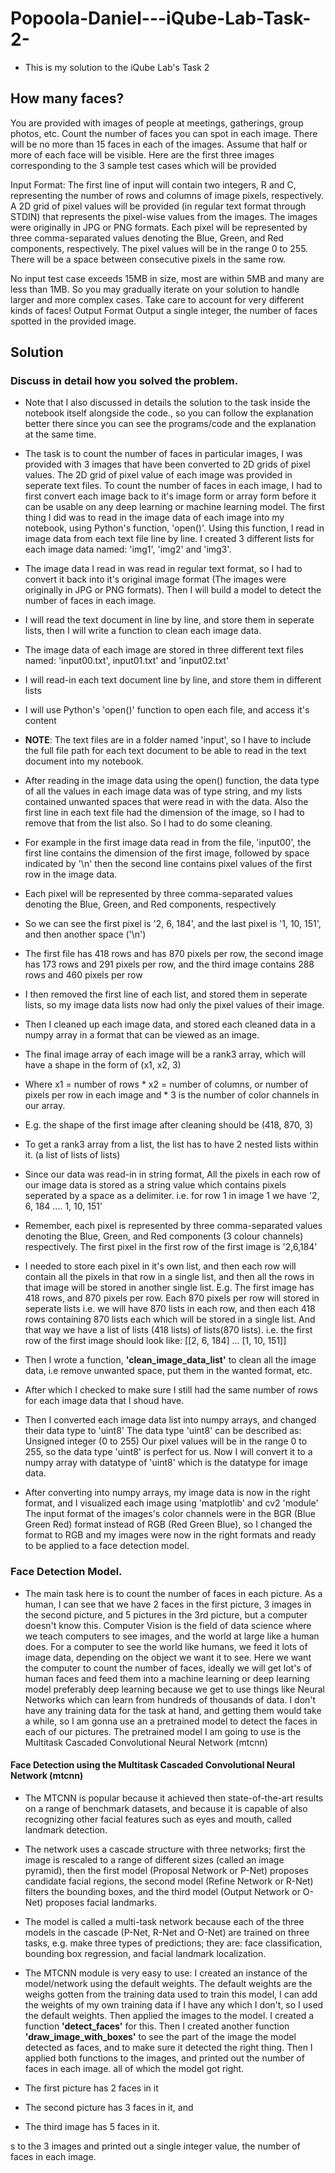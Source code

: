 # Popoola-Daniel---iQube-Lab-Task-2-

* This is my solution to the iQube Lab's Task 2

## How many faces?
You are provided with images of people at meetings, gatherings, group photos, etc. Count the number of faces you can spot in each image. There will be no more than 15 faces in each of the images. Assume that half or more of each face will be visible.
Here are the first three images corresponding to the 3 sample test cases which will be provided

Input Format:
The first line of input will contain two integers, R  and C, representing the number of rows and columns of image pixels, respectively.
A 2D grid of pixel values will be provided (in regular text format through STDIN) that represents the pixel-wise values from the images. The images were originally in JPG or PNG formats.
Each pixel will be represented by three comma-separated values denoting the Blue, Green, and Red components, respectively. The pixel values will be in the range 0 to 255. There will be a space between consecutive pixels in the same row.

No input test case exceeds 15MB in size, most are within 5MB and many are less than 1MB. So you may gradually iterate on your solution to handle larger and more complex cases. Take care to account for very different kinds of faces!
Output Format
Output a single integer, the number of faces spotted in the provided image.


## Solution
### Discuss in detail how you solved the problem.
* Note that I also discussed in details the solution to the task inside the notebook itself alongside the code., so you can follow the explanation better there since you can see the programs/code and the explanation at the same time.


* The task is to count the number of faces in particular images, I was provided with 3 images that have been converted to 2D grids of pixel values. The 2D grid of pixel value of each image was provided in seperate text files.
To count the number of faces in each image, I had to first convert each image back to it's image form or array form before it can be usable on any deep learning or machine learning model.
The first thing I did was to read in the image data of each image into my notebook, using Python's function, 'open()'. Using this function, I read in image data from each text file line by line. I created 3 different lists for each image data named: 'img1', 'img2' and 'img3'.


* The image data I read in was read in regular text format, so I had to convert it back into it's original image format (The images were originally in JPG or PNG formats). Then I will build a model to detect the number of faces in each image.
* I will read the text document in line by line, and store them in seperate lists, then I will write a function to clean each image data. 


* The image data of each image are stored in three different text files named: 'input00.txt', input01.txt' and 'input02.txt'
* I will read-in each text document line by line, and store them in different lists
* I will use Python's 'open()' function to open each file, and access it's content 
* **NOTE**: The text files are in a folder named 'input', so I have to include the full file path for each text document to be able to read in the text document into my notebook.


* After reading in the image data using the open() function, the data type of all the values in each image data was of type string, and my lists contained unwanted spaces that were read in with the data. Also the first line in each text file had the dimension of the image, so I had to remove that from the list also. So I had to do some cleaning.

* For example in the first image data read in from the file, 'input00', the first line contains the dimension of the first image, followed by space indicated by '\n' then the second line contains pixel values of the first row in the image data.
* Each pixel will be represented by three comma-separated values denoting the Blue, Green, and Red components, respectively
* So we can see the first pixel is '2, 6, 184', and the last pixel is '1, 10, 151', and then another space ('\n')
* The first file has 418 rows and has 870 pixels per row, the second image has 173 rows and 291 pixels per row, and the third image contains 288 rows and 460 pixels per row


* I then removed the first line of each list, and stored them in seperate lists, so my image data lists now had only the pixel values of their image.
* Then I cleaned up each image data, and stored each cleaned data in a numpy array in a format that can be viewed as an image.
* The final image array of each image will be a rank3 array, which will have a shape in the form of (x1, x2, 3)
* Where x1 = number of rows
      * x2 = number of columns, or number of pixels per row in each image and
       * 3 is the number of color channels in our array.
* E.g. the shape of the first image after cleaning should be (418, 870, 3)
* To get a rank3 array from a list, the list has to have 2 nested lists within it. (a list of lists of lists)

* Since our data was read-in in string format, All the pixels in each row of our image data is stored as a string value which contains pixels seperated by a space as a delimiter. i.e. for row 1 in image 1 we have '2, 6, 184 .... 1, 10, 151'
* Remember, each pixel is represented by three comma-separated values denoting the Blue, Green, and Red components (3 colour channels) respectively. The first pixel in the first row of the first image is '2,6,184'
* I needed to store each pixel in it's own list, and then each row will contain all the pixels in that row in a single list, and then all the rows in that image will be stored in another single list.
E.g. The first image has 418 rows, and 870 pixels per row. Each 870 pixels per row will stored in seperate lists i.e. we will have 870 lists in each row, and then each 418 rows containing 870 lists each which will be stored in a single list. And that way we have a list of lists (418 lists) of lists(870 lists). i.e. the first row of the first image should look like: [[2, 6, 184] ... [1, 10, 151]]


* Then I wrote a function, **'clean_image_data_list'** to clean all the image data, i.e remove unwanted space, put them in the wanted format, etc.
* After which I checked to make sure I still had the same number of rows for each image data that I shoud have.


* Then I converted each image data list into numpy arrays, and changed their data type to 'uint8'
The data type 'uint8' can be described as: Unsigned integer (0 to 255)
Our pixel values will be in the range 0 to 255, so the data type 'uint8' is perfect for us.
Now I will convert it to a numpy array with datatype of 'uint8' which is the datatype for image data.

* After converting into numpy arrays, my image data is now in the right format, and I visualized each image using 'matplotlib' and cv2 'module'
The input format of the images's color channels were in the BGR (Blue Green Red) format instead of RGB (Red Green Blue), so I changed the format to RGB and my images were now in the right formats and ready to be applied to a face detection model.


### Face Detection Model.
* The main task here is to count the number of faces in each picture.
As a human, I can see that we have 2 faces in the first picture, 3 images in the second picture, and 5 pictures in the 3rd picture, but a computer doesn't know this. Computer Vision is the field of data science where we teach computers to see images, and the world at large like a human does.
For a computer to see the world like humans, we feed it lots of image data, depending on the object we want it to see.
Here we want the computer to count the number of faces, ideally we will get lot's of human faces and feed them into a machine learning or deep learning model preferably deep learning because we get to use things like Neural Networks which can learn from hundreds of thousands of data.
I don't have any training data for the task at hand, and getting them would take a while, so I am gonna use an a pretrained model to detect the faces in each of our pictures.
The pretrained model I am going to use is the Multitask Cascaded Convolutional Neural Network (mtcnn)

#### Face Detection using the Multitask Cascaded Convolutional Neural Network (mtcnn)
* The MTCNN is popular because it achieved then state-of-the-art results on a range of benchmark datasets, and because it is capable of also recognizing other facial features such as eyes and mouth, called landmark detection.

* The network uses a cascade structure with three networks; first the image is rescaled to a range of different sizes (called an image pyramid), then the first model (Proposal Network or P-Net) proposes candidate facial regions, the second model (Refine Network or R-Net) filters the bounding boxes, and the third model (Output Network or O-Net) proposes facial landmarks.
* The model is called a multi-task network because each of the three models in the cascade (P-Net, R-Net and O-Net) are trained on three tasks, e.g. make three types of predictions; they are: face classification, bounding box regression, and facial landmark localization.

* The MTCNN module is very easy to use: I created an instance of the model/network using the default weights. The default weights are the weighs gotten from the training data used to train this model, I can add the weights of my own training data if I have any which I don't, so I used the default weights.
Then applied the images to the model. I created a function **'detect_faces'** for this.
Then I created another function **'draw_image_with_boxes'** to see the part of the image the model detected as faces, and to make sure it detected the right thing.
Then I applied both functions to the images, and printed out the number of faces in each image. all of which the model got right.


* The  first picture has 2 faces in it
* The second picture has 3 faces in it, and 
* The third image has 5 faces in it.








s to the 3 images and printed out a single integer value, the number of faces in each image.
